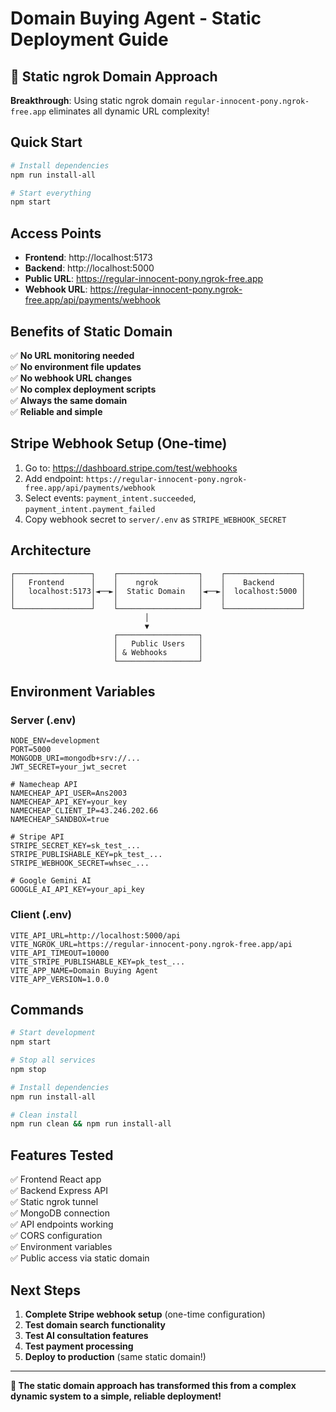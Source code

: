 # Domain Buying Agent - Static Deployment Guide

## 🎉 Static ngrok Domain Approach

**Breakthrough**: Using static ngrok domain `regular-innocent-pony.ngrok-free.app` eliminates all dynamic URL complexity!

## Quick Start

```bash
# Install dependencies
npm run install-all

# Start everything
npm start
```

## Access Points

- **Frontend**: http://localhost:5173
- **Backend**: http://localhost:5000
- **Public URL**: https://regular-innocent-pony.ngrok-free.app
- **Webhook URL**: https://regular-innocent-pony.ngrok-free.app/api/payments/webhook

## Benefits of Static Domain

✅ **No URL monitoring needed**  
✅ **No environment file updates**  
✅ **No webhook URL changes**  
✅ **No complex deployment scripts**  
✅ **Always the same domain**  
✅ **Reliable and simple**

## Stripe Webhook Setup (One-time)

1. Go to: https://dashboard.stripe.com/test/webhooks
2. Add endpoint: `https://regular-innocent-pony.ngrok-free.app/api/payments/webhook`
3. Select events: `payment_intent.succeeded`, `payment_intent.payment_failed`
4. Copy webhook secret to `server/.env` as `STRIPE_WEBHOOK_SECRET`

## Architecture

```
┌─────────────────┐    ┌──────────────────┐    ┌─────────────────┐
│   Frontend      │    │    ngrok         │    │    Backend      │
│   localhost:5173│◄──►│  Static Domain   │◄──►│  localhost:5000 │
│                 │    │                  │    │                 │
└─────────────────┘    └──────────────────┘    └─────────────────┘
                              │
                              ▼
                       ┌──────────────────┐
                       │   Public Users   │
                       │ & Webhooks       │
                       └──────────────────┘
```

## Environment Variables

### Server (.env)

```
NODE_ENV=development
PORT=5000
MONGODB_URI=mongodb+srv://...
JWT_SECRET=your_jwt_secret

# Namecheap API
NAMECHEAP_API_USER=Ans2003
NAMECHEAP_API_KEY=your_key
NAMECHEAP_CLIENT_IP=43.246.202.66
NAMECHEAP_SANDBOX=true

# Stripe API
STRIPE_SECRET_KEY=sk_test_...
STRIPE_PUBLISHABLE_KEY=pk_test_...
STRIPE_WEBHOOK_SECRET=whsec_...

# Google Gemini AI
GOOGLE_AI_API_KEY=your_api_key
```

### Client (.env)

```
VITE_API_URL=http://localhost:5000/api
VITE_NGROK_URL=https://regular-innocent-pony.ngrok-free.app/api
VITE_API_TIMEOUT=10000
VITE_STRIPE_PUBLISHABLE_KEY=pk_test_...
VITE_APP_NAME=Domain Buying Agent
VITE_APP_VERSION=1.0.0
```

## Commands

```bash
# Start development
npm start

# Stop all services
npm stop

# Install dependencies
npm run install-all

# Clean install
npm run clean && npm run install-all
```

## Features Tested

✅ Frontend React app  
✅ Backend Express API  
✅ Static ngrok tunnel  
✅ MongoDB connection  
✅ API endpoints working  
✅ CORS configuration  
✅ Environment variables  
✅ Public access via static domain

## Next Steps

1. **Complete Stripe webhook setup** (one-time configuration)
2. **Test domain search functionality**
3. **Test AI consultation features**
4. **Test payment processing**
5. **Deploy to production** (same static domain!)

---

**🚀 The static domain approach has transformed this from a complex dynamic system to a simple, reliable deployment!**
